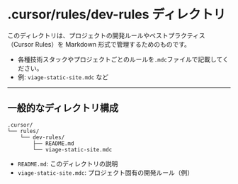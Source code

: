 # .cursor/rules/dev-rules ディレクトリ

このディレクトリは、プロジェクトの開発ルールやベストプラクティス（Cursor Rules）を Markdown 形式で管理するためのものです。

- 各種技術スタックやプロジェクトごとのルールを`.mdc`ファイルで記載してください。
- 例: `viage-static-site.mdc` など

---

## 一般的なディレクトリ構成

```
.cursor/
└── rules/
    └── dev-rules/
        ├── README.md
        └── viage-static-site.mdc
```

- `README.md`: このディレクトリの説明
- `viage-static-site.mdc`: プロジェクト固有の開発ルール（例）
